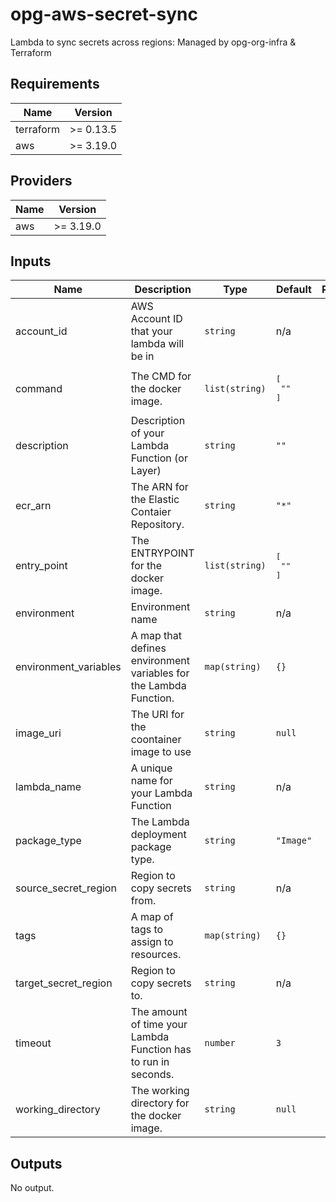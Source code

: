 # opg-aws-secret-sync
Lambda to sync secrets across regions: Managed by opg-org-infra &amp; Terraform

<!-- BEGINNING OF PRE-COMMIT-TERRAFORM DOCS HOOK -->
## Requirements

| Name | Version |
|------|---------|
| terraform | >= 0.13.5 |
| aws | >= 3.19.0 |

## Providers

| Name | Version |
|------|---------|
| aws | >= 3.19.0 |

## Inputs

| Name | Description | Type | Default | Required |
|------|-------------|------|---------|:--------:|
| account\_id | AWS Account ID that your lambda will be in | `string` | n/a | yes |
| command | The CMD for the docker image. | `list(string)` | <pre>[<br>  ""<br>]</pre> | no |
| description | Description of your Lambda Function (or Layer) | `string` | `""` | no |
| ecr\_arn | The ARN for the Elastic Contaier Repository. | `string` | `"*"` | no |
| entry\_point | The ENTRYPOINT for the docker image. | `list(string)` | <pre>[<br>  ""<br>]</pre> | no |
| environment | Environment name | `string` | n/a | yes |
| environment\_variables | A map that defines environment variables for the Lambda Function. | `map(string)` | `{}` | no |
| image\_uri | The URI for the coontainer image to use | `string` | `null` | no |
| lambda\_name | A unique name for your Lambda Function | `string` | n/a | yes |
| package\_type | The Lambda deployment package type. | `string` | `"Image"` | no |
| source\_secret\_region | Region to copy secrets from. | `string` | n/a | yes |
| tags | A map of tags to assign to resources. | `map(string)` | `{}` | no |
| target\_secret\_region | Region to copy secrets to. | `string` | n/a | yes |
| timeout | The amount of time your Lambda Function has to run in seconds. | `number` | `3` | no |
| working\_directory | The working directory for the docker image. | `string` | `null` | no |

## Outputs

No output.
<!-- END OF PRE-COMMIT-TERRAFORM DOCS HOOK -->
